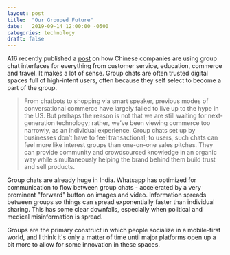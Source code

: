 ```yaml
---
layout: post
title:  "Our Grouped Future"
date:   2019-09-14 12:00:00 -0500
categories: technology
draft: false
---
```


A16 recently published a [post](https://a16z.com/2019/09/06/china-is-cashing-in-on-group-chats/) on how Chinese companies are using group chat interfaces for everything from customer service, education, commerce and travel. It makes a lot of sense. Group chats are often trusted digital spaces full of high-intent users, often because they self select to become a part of the group.

> From chatbots to shopping via smart speaker, previous modes of conversational commerce have largely failed to live up to the hype in the US. But perhaps the reason is not that we are still waiting for next-generation technology; rather, we’ve been viewing commerce too narrowly, as an individual experience. Group chats set up by businesses don’t have to feel transactional; to users, such chats can feel more like interest groups than one-on-one sales pitches. They can provide community and crowdsourced knowledge in an organic way while simultaneously helping the brand behind them build trust and sell products.

Group chats are already huge in India. Whatsapp has optimized for communication to flow between group chats - accelerated by a very prominent "forward" button on images and video. Information spreads between groups so things can spread exponentially faster than individual sharing. This has some clear downfalls, especially when political and medical misinformation is spread.

Groups are the primary construct in which people socialize in a mobile-first world, and I think it's only a matter of time until major platforms open up a bit more to allow for some innovation in these spaces.
